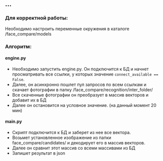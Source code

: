 ## ...

### Для корректной работы:
Необходимо настроить переменные окружения в каталоге /face_compare/models

### Алгоритм:
#### engine.py
* Необходимо запустить engine.py. Он подключится к БД и начнет просматривать все ссылки, у которых значение 
`connect_available == False`. 
* Далее, он асинхронно пошлет пул запросов по всем ссылкам и скачает фотографии в папку /face_compare/recognition/inter_folder/
* Все скаченные фотографии он преобразует в массив векторов и добавит их в БД
* Далее он остановится на условное значение. (на данный момент 20 мин)

#### main.py
* Скрипт подключится к БД и заберет из нее все вектора.
* Возьмет установленное изображение из папки face_compare/candidates/ и декодирует его в массив векторов.
* Далее он сравнит этот массив со всеми массивами из БД 
* Запишет результат в json